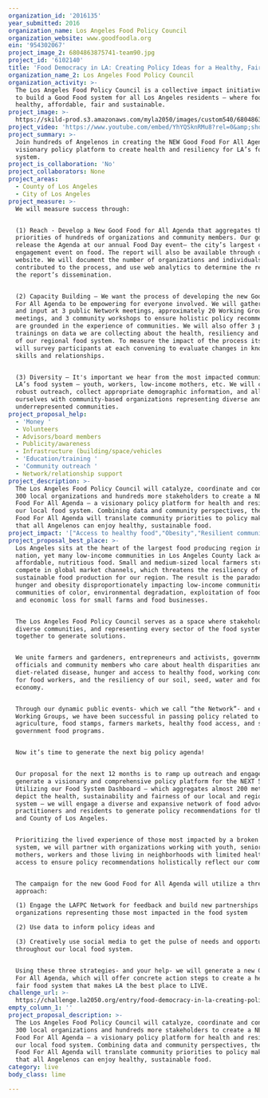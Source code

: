 ```yaml
---
organization_id: '2016135'
year_submitted: 2016
organization_name: Los Angeles Food Policy Council
organization_website: www.goodfoodla.org
ein: '954302067'
project_image_2: 6804863875741-team90.jpg
project_id: '6102140'
title: 'Food Democracy in LA: Creating Policy Ideas for a Healthy, Fair Food System'
organization_name_2: Los Angeles Food Policy Council
organization_activity: >-
  The Los Angeles Food Policy Council is a collective impact initiative working
  to build a Good Food system for all Los Angeles residents — where food is
  healthy, affordable, fair and sustainable.
project_image: >-
  https://skild-prod.s3.amazonaws.com/myla2050/images/custom540/6804863875741-team90.jpg
project_video: 'https://www.youtube.com/embed/YhYQSknRMu8?rel=0&amp;showinfo=0'
project_summary: >-
  Join hundreds of Angelenos in creating the NEW Good Food For All Agenda – a
  visionary policy platform to create health and resiliency for LA’s food
  system.
project_is_collaboration: 'No'
project_collaborators: None
project_areas:
  - County of Los Angeles
  - City of Los Angeles
project_measure: >-
  We will measure success through: 


  (1) Reach - Develop a New Good Food for All Agenda that aggregates the policy
  priorities of hundreds of organizations and community members. Our goal is to
  release the Agenda at our annual Food Day event— the city’s largest civic
  engagement event on food. The report will also be available through our
  website. We will document the number of organizations and individuals who
  contributed to the process, and use web analytics to determine the reach of
  the report’s dissemination.


  (2) Capacity Building – We want the process of developing the new Good Food
  For All Agenda to be empowering for everyone involved. We will gather feedback
  and input at 3 public Network meetings, approximately 20 Working Group
  meetings, and 3 community workshops to ensure holistic policy recommendations
  are grounded in the experience of communities. We will also offer 3 public
  trainings on data we are collecting about the health, resiliency and fairness
  of our regional food system. To measure the impact of the process itself, we
  will survey participants at each convening to evaluate changes in knowledge,
  skills and relationships. 


  (3) Diversity – It's important we hear from the most impacted communities in
  LA’s food system – youth, workers, low-income mothers, etc. We will conduct
  robust outreach, collect appropriate demographic information, and ally
  ourselves with community-based organizations representing diverse and
  underrepresented communities.
project_proposal_help:
  - 'Money '
  - Volunteers
  - Advisors/board members
  - Publicity/awareness
  - Infrastructure (building/space/vehicles
  - 'Education/training '
  - 'Community outreach '
  - Network/relationship support
project_description: >-
  The Los Angeles Food Policy Council will catalyze, coordinate and connect over
  300 local organizations and hundreds more stakeholders to create a NEW Good
  Food For All Agenda – a visionary policy platform for health and resiliency in
  our local food system. Combining data and community perspectives, the new Good
  Food For All Agenda will translate community priorities to policy makers so
  that all Angelenos can enjoy healthy, sustainable food.
project_impact: '["Access to healthy food","Obesity","Resilient communities"]'
project_proposal_best_place: >-
  Los Angeles sits at the heart of the largest food producing region in the
  nation, yet many low-income communities in Los Angeles County lack access to
  affordable, nutritious food. Small and medium-sized local farmers struggle to
  compete in global market channels, which threatens the resiliency of local and
  sustainable food production for our region. The result is the paradox of
  hunger and obesity disproportionately impacting low-income communities and
  communities of color, environmental degradation, exploitation of food workers,
  and economic loss for small farms and food businesses. 


  The Los Angeles Food Policy Council serves as a space where stakeholders of
  diverse communities, and representing every sector of the food system, come
  together to generate solutions. 


  We unite farmers and gardeners, entrepreneurs and activists, government
  officials and community members who care about health disparities and
  diet-related disease, hunger and access to healthy food, working conditions
  for food workers, and the resiliency of our soil, seed, water and food
  economy. 


  Through our dynamic public events- which we call “the Network”- and eight open
  Working Groups, we have been successful in passing policy related to urban
  agriculture, food stamps, farmers markets, healthy food access, and school and
  government food programs. 


  Now it’s time to generate the next big policy agenda! 


  Our proposal for the next 12 months is to ramp up outreach and engagement to
  generate a visionary and comprehensive policy platform for the NEXT 5 years.
  Utilizing our Food System Dashboard – which aggregates almost 200 metrics that
  depict the health, sustainability and fairness of our local and regional food
  system – we will engage a diverse and expansive network of food advocates,
  practitioners and residents to generate policy recommendations for the City
  and County of Los Angeles. 


  Prioritizing the lived experience of those most impacted by a broken food
  system, we will partner with organizations working with youth, seniors,
  mothers, workers and those living in neighborhoods with limited healthy food
  access to ensure policy recommendations holistically reflect our communities. 


  The campaign for the new Good Food for All Agenda will utilize a three-pronged
  approach: 

  (1) Engage the LAFPC Network for feedback and build new partnerships with
  organizations representing those most impacted in the food system 

  (2) Use data to inform policy ideas and 

  (3) Creatively use social media to get the pulse of needs and opportunities
  throughout our local food system. 


  Using these three strategies- and your help- we will generate a new Good Food
  For All Agenda, which will offer concrete action steps to create a healthy and
  fair food system that makes LA the best place to LIVE.
challenge_url: >-
  https://challenge.la2050.org/entry/food-democracy-in-la-creating-policy-ideas-for-a-healthy-fair-food-system
empty_column_1: ''
project_proposal_description: >-
  The Los Angeles Food Policy Council will catalyze, coordinate and connect over
  300 local organizations and hundreds more stakeholders to create a NEW Good
  Food For All Agenda – a visionary policy platform for health and resiliency in
  our local food system. Combining data and community perspectives, the new Good
  Food For All Agenda will translate community priorities to policy makers so
  that all Angelenos can enjoy healthy, sustainable food.
category: live
body_class: lime

---
```

